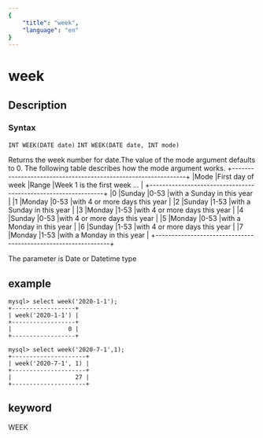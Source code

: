 ```yaml
---
{
    "title": "week",
    "language": "en"
}
---
```


<!-- 
Licensed to the Apache Software Foundation (ASF) under one
or more contributor license agreements.  See the NOTICE file
distributed with this work for additional information
regarding copyright ownership.  The ASF licenses this file
to you under the Apache License, Version 2.0 (the
"License"); you may not use this file except in compliance
with the License.  You may obtain a copy of the License at

  http://www.apache.org/licenses/LICENSE-2.0

Unless required by applicable law or agreed to in writing,
software distributed under the License is distributed on an
"AS IS" BASIS, WITHOUT WARRANTIES OR CONDITIONS OF ANY
KIND, either express or implied.  See the License for the
specific language governing permissions and limitations
under the License.
-->

# week
## Description
### Syntax

`INT WEEK(DATE date)`
`INT WEEK(DATE date, INT mode)`

Returns the week number for date.The value of the mode argument defaults to 0.
The following table describes how the mode argument works.
+---------------------------------------------------------------+
|Mode |First day of week |Range  |Week 1 is the first week …    |
+---------------------------------------------------------------+
|0    |Sunday            |0-53   |with a Sunday in this year    |
|1    |Monday            |0-53   |with 4 or more days this year |
|2    |Sunday            |1-53   |with a Sunday in this year    |
|3    |Monday            |1-53   |with 4 or more days this year |
|4    |Sunday            |0-53   |with 4 or more days this year |
|5    |Monday            |0-53   |with a Monday in this year    |
|6    |Sunday            |1-53   |with 4 or more days this year |
|7    |Monday            |1-53   |with a Monday in this year    |
+---------------------------------------------------------------+

The parameter is Date or Datetime type

## example
```
mysql> select week('2020-1-1');
+------------------+
| week('2020-1-1') |
+------------------+
|                0 |
+------------------+
```
```
mysql> select week('2020-7-1',1);
+---------------------+
| week('2020-7-1', 1) |
+---------------------+
|                  27 |
+---------------------+
```
## keyword
WEEK

